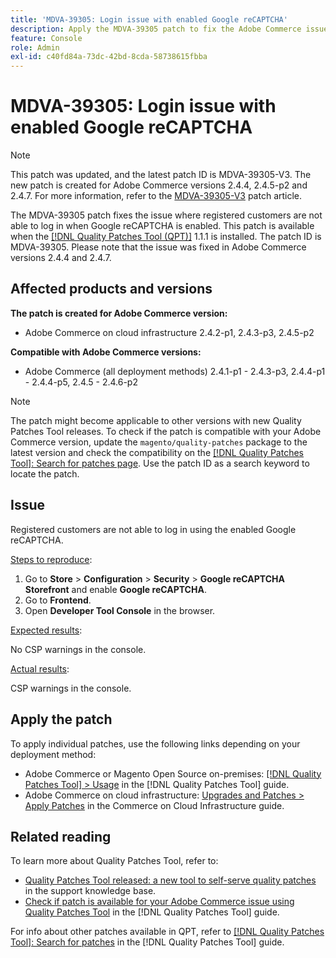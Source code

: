 ```yaml
---
title: 'MDVA-39305: Login issue with enabled Google reCAPTCHA'
description: Apply the MDVA-39305 patch to fix the Adobe Commerce issue where registered customers are not able to log in when Google reCAPTCHA is enabled. 
feature: Console
role: Admin
exl-id: c40fd84a-73dc-42bd-8cda-58738615fbba
---
```

# MDVA-39305: Login issue with enabled Google reCAPTCHA

>[!NOTE]
>
>This patch was updated, and the latest patch ID is MDVA-39305-V3. The new patch is created for Adobe Commerce versions 2.4.4, 2.4.5-p2 and 2.4.7. For more information, refer to the [MDVA-39305-V3](https://experienceleague.adobe.com/en/docs/commerce-operations/tools/quality-patches-tool/patches-available-in-qpt/v1-1-58/mdva-39305-v3-login-issue-with-enabled-google-recaptcha) patch article.

The MDVA-39305 patch fixes the issue where registered customers are not able to log in when Google reCAPTCHA is enabled. This patch is available when the [[!DNL Quality Patches Tool (QPT)]](https://experienceleague.adobe.com/en/docs/commerce-operations/tools/quality-patches-tool/quality-patches-tool-to-self-serve-quality-patches) 1.1.1 is installed. The patch ID is MDVA-39305. Please note that the issue was fixed in Adobe Commerce versions 2.4.4 and 2.4.7.

## Affected products and versions

**The patch is created for Adobe Commerce version:**

* Adobe Commerce on cloud infrastructure 2.4.2-p1, 2.4.3-p3, 2.4.5-p2

**Compatible with Adobe Commerce versions:**

* Adobe Commerce (all deployment methods) 2.4.1-p1 - 2.4.3-p3, 2.4.4-p1 - 2.4.4-p5, 2.4.5 - 2.4.6-p2

>[!NOTE]
>
>The patch might become applicable to other versions with new Quality Patches Tool releases. To check if the patch is compatible with your Adobe Commerce version, update the `magento/quality-patches` package to the latest version and check the compatibility on the [[!DNL Quality Patches Tool]: Search for patches page](https://experienceleague.adobe.com/en/docs/commerce-operations/tools/quality-patches-tool/quality-patches-tool-to-self-serve-quality-patches). Use the patch ID as a search keyword to locate the patch.

## Issue

Registered customers are not able to log in using the enabled Google reCAPTCHA.

<u>Steps to reproduce</u>:

1. Go to **Store** > **Configuration** > **Security** > **Google reCAPTCHA Storefront** and enable **Google reCAPTCHA**.
1. Go to **Frontend**.
1. Open **Developer Tool Console** in the browser.

<u>Expected results</u>:

No CSP warnings in the console.

<u>Actual results</u>:

CSP warnings in the console.

## Apply the patch

To apply individual patches, use the following links depending on your deployment method:

* Adobe Commerce or Magento Open Source on-premises: [[!DNL Quality Patches Tool] > Usage](/help/tools/quality-patches-tool/usage.md) in the [!DNL Quality Patches Tool] guide.
* Adobe Commerce on cloud infrastructure: [Upgrades and Patches > Apply Patches](https://experienceleague.adobe.com/docs/commerce-cloud-service/user-guide/develop/upgrade/apply-patches.html) in the Commerce on Cloud Infrastructure guide.

## Related reading

To learn more about Quality Patches Tool, refer to:

* [Quality Patches Tool released: a new tool to self-serve quality patches](https://experienceleague.adobe.com/en/docs/commerce-operations/tools/quality-patches-tool/quality-patches-tool-to-self-serve-quality-patches) in the support knowledge base.
* [Check if patch is available for your Adobe Commerce issue using Quality Patches Tool](/help/tools/quality-patches-tool/patches-available-in-qpt/check-patch-for-magento-issue-with-magento-quality-patches.md) in the [!DNL Quality Patches Tool] guide.

For info about other patches available in QPT, refer to [[!DNL Quality Patches Tool]: Search for patches](https://experienceleague.adobe.com/tools/commerce-quality-patches/index.html) in the [!DNL Quality Patches Tool] guide.

